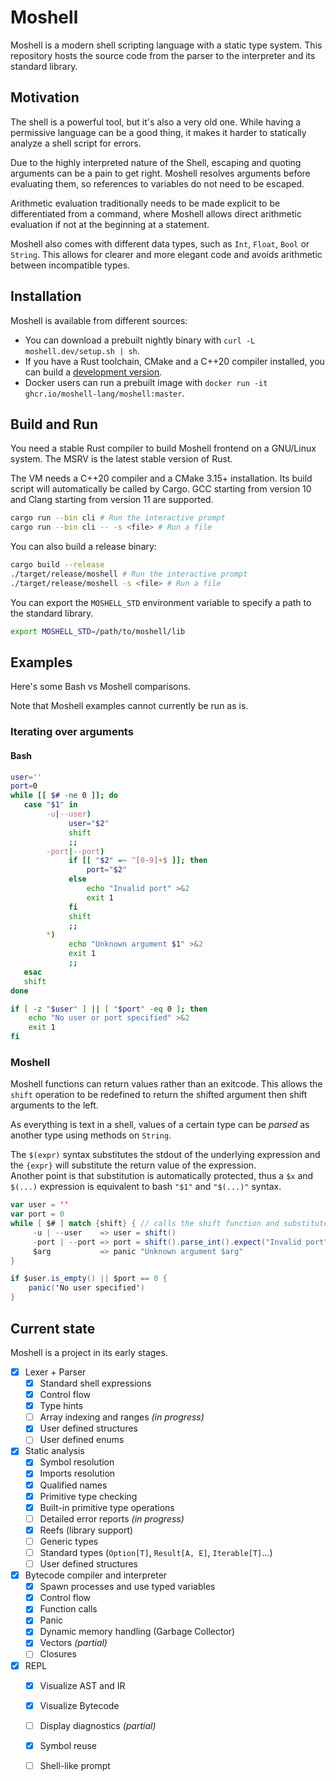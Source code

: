 # Moshell

Moshell is a modern shell scripting language with a static type system.
This repository hosts the source code from the parser to the interpreter and its standard library.

## Motivation

The shell is a powerful tool, but it's also a very old one.
While having a permissive language can be a good thing, it makes it harder to statically analyze a shell script for errors.

Due to the highly interpreted nature of the Shell, escaping and quoting arguments can be a pain to get right.
Moshell resolves arguments before evaluating them, so references to variables do not need to be escaped.

Arithmetic evaluation traditionally needs to be made explicit to be differentiated from a command, where Moshell allows direct arithmetic evaluation if not at the beginning at a statement.

Moshell also comes with different data types, such as `Int`, `Float`, `Bool` or `String`. This allows for clearer and more elegant code and avoids arithmetic between incompatible types.

## Installation

Moshell is available from different sources:

- You can download a prebuilt nightly binary with `curl -L moshell.dev/setup.sh | sh`.
- If you have a Rust toolchain, CMake and a C++20 compiler installed, you can build a [development version](#build-and-run).
- Docker users can run a prebuilt image with `docker run -it ghcr.io/moshell-lang/moshell:master`.

## Build and Run

You need a stable Rust compiler to build Moshell frontend on a GNU/Linux system.
The MSRV is the latest stable version of Rust.

The VM needs a C++20 compiler and a CMake 3.15+ installation. Its build script will automatically be called by Cargo.
GCC starting from version 10 and Clang starting from version 11 are supported.

```sh
cargo run --bin cli # Run the interactive prompt
cargo run --bin cli -- -s <file> # Run a file
```

You can also build a release binary:
```sh
cargo build --release
./target/release/moshell # Run the interactive prompt
./target/release/moshell -s <file> # Run a file
```

You can export the `MOSHELL_STD` environment variable to specify a path to the standard library.

```sh
export MOSHELL_STD=/path/to/moshell/lib
```

## Examples

Here's some Bash vs Moshell comparisons.

Note that Moshell examples cannot currently be run as is.

### Iterating over arguments

#### Bash

```bash
user=''
port=0
while [[ $# -ne 0 ]]; do
   case "$1" in
        -u|--user)
             user="$2"
             shift
             ;;
        -port|--port)
             if [[ "$2" =~ ^[0-9]+$ ]]; then
                 port="$2"
             else
                 echo "Invalid port" >&2
                 exit 1
             fi
             shift
             ;;
        *)
             echo "Unknown argument $1" >&2
             exit 1
             ;;
   esac
   shift
done

if [ -z "$user" ] || [ "$port" -eq 0 ]; then
    echo "No user or port specified" >&2
    exit 1
fi
```

### Moshell

Moshell functions can return values rather than an exitcode. This allows the `shift` operation to be redefined to return the shifted argument then shift arguments to the left.

As everything is text in a shell, values of a certain type can be _parsed_ as another type using methods on `String`.

The `$(expr)` syntax substitutes the stdout of the underlying expression and the `{expr}` will substitute the return value of the expression.  
Another point is that substitution is automatically protected, thus a `$x` and `$(...)` expression is equivalent to bash `"$1"` and `"$(...)"` syntax.

```scala
var user = ''
var port = 0
while [ $# ] match {shift} { // calls the shift function and substitutes its return value
     -u | --user    => user = shift()
     -port | --port => port = shift().parse_int().expect("Invalid port")
     $arg           => panic "Unknown argument $arg"
}

if $user.is_empty() || $port == 0 {
    panic('No user specified')
}
```


## Current state

Moshell is a project in its early stages.

- [x] Lexer + Parser
  - [x] Standard shell expressions
  - [x] Control flow
  - [x] Type hints
  - [ ] Array indexing and ranges *(in progress)*
  - [x] User defined structures
  - [ ] User defined enums
- [x] Static analysis
  - [x] Symbol resolution
  - [x] Imports resolution
  - [x] Qualified names
  - [x] Primitive type checking
  - [x] Built-in primitive type operations
  - [ ] Detailed error reports *(in progress)*
  - [x] Reefs (library support)
  - [ ] Generic types
  - [ ] Standard types (`Option[T]`, `Result[A, E]`, `Iterable[T]`...)
  - [ ] User defined structures
- [x] Bytecode compiler and interpreter
  - [x] Spawn processes and use typed variables
  - [x] Control flow
  - [x] Function calls
  - [x] Panic
  - [x] Dynamic memory handling (Garbage Collector)
  - [X] Vectors *(partial)*
  - [ ] Closures
- [x] REPL
  - [x] Visualize AST and IR
  - [x] Visualize Bytecode
  - [ ] Display diagnostics *(partial)*
  - [x] Symbol reuse
  - [ ] Shell-like prompt


